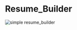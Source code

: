 # Resume_Builder
![simple resume_builder](https://github.com/user-attachments/assets/766c3242-c1e2-477c-889b-f3621c8779ce)
